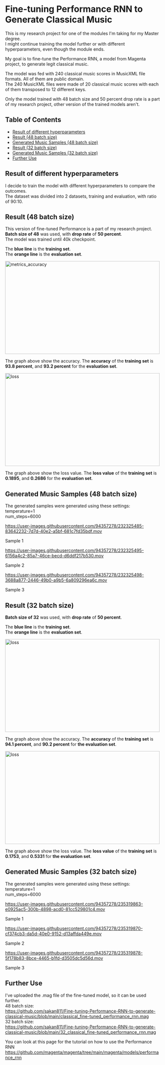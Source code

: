 # Fine-tuning Performance RNN to Generate Classical Music

This is my research project for one of the modules I'm taking for my Master degree.     
I might continue training the model further or with different hyperparameters, even though the module ends.

My goal is to fine-tune the Performance RNN, a model from Magenta project, to generate legit classical music.   

The model was fed with 240 classical music scores in MusicXML file formats. All of them are public domain.    
The 240 MusicXML files were made of 20 classical music scores with each of them transposed to 12 different keys.   

Only the model trained with 48 batch size and 50 percent drop rate is a part of my research project, other version of the trained models aren't.     

## Table of Contents
- [Result of different hyperparameters](#result-of-different-hyperparameters)
- [Result (48 batch size)](#result-48-batch-size)
- [Generated Music Samples (48 batch size)](#generated-music-samples-48-batch-size)
- [Result (32 batch size)](#result-32-batch-size)
- [Generated Music Samples (32 batch size)](#generated-music-samples-32-batch-size)
- [Further Use](#further-use)

## Result of different hyperparameters
I decide to train the model with different hyperparameters to compare the outcomes.   
The dataset was divided into 2 datasets, training and evaluation, with ratio of 90:10.

## Result (48 batch size)
This version of fine-tuned Performance is a part of my research project.    
**Batch size of 48** was used, with **drop rate** of **50 percent**.        
The model was trained until 40k checkpoint.            

The **blue line** is the **training set**.   
The **orange line** is the **evaluation set**.   
 
<img src="https://user-images.githubusercontent.com/94357278/232262180-f10d816a-c7d3-4641-8e21-44646ed0f853.jpg" alt="metrics_accuracy" width="500" height="300">

The graph above show the accuracy. The **accuracy** of the **training set** is **93.8 percent**, and **93.2 percent** for the **evaluation set**.   


<img src="https://user-images.githubusercontent.com/94357278/232262134-4da79b2d-1233-4457-b6f4-dd433d81c4ef.jpg" alt="loss" width="500" height="300">

The graph above show the loss value. The **loss value** of the **training set** is **0.1895**, and **0.2686** for the **evaluation set**.

## Generated Music Samples (48 batch size)
The generated samples were generated using these settings:   
temperature=1    
num_steps=6000   

https://user-images.githubusercontent.com/94357278/232325485-83642232-7d7d-40e2-a5bf-681c7fd35bdf.mov

Sample 1

https://user-images.githubusercontent.com/94357278/232325495-6156a4c2-85a7-46ce-becd-d6ddf217b530.mov

Sample 2

https://user-images.githubusercontent.com/94357278/232325498-3688a877-2446-49b0-a9b5-6a809296ea6c.mov

Sample 3

## Result (32 batch size)
**Batch size of 32** was used, with **drop rate** of **50 percent**.      

The **blue line** is the **training set**.     
The **orange line** is the **evaluation set**.     

<img src="https://user-images.githubusercontent.com/94357278/235319112-7df55082-a3d6-45f0-b24d-e847f2404e8a.jpg" alt="loss" width="500" height="300">      

The graph above show the accuracy. The **accuracy** of the **training set** is **94.1 percent**, and **90.2 percent** for **the evaluation set**.   

<img src="https://user-images.githubusercontent.com/94357278/235319121-dc76dc74-2362-4afa-8314-444faa3a8204.jpg" alt="loss" width="500" height="300">

The graph above show the loss value. The **loss value** of the **training set** is **0.1753**, and **0.5331** for **the evaluation set**.

## Generated Music Samples (32 batch size)
The generated samples were generated using these settings:   
temperature=1    
num_steps=6000   

https://user-images.githubusercontent.com/94357278/235319863-e0925ac5-300b-4898-acd0-81cc529801c4.mov

Sample 1   

https://user-images.githubusercontent.com/94357278/235319870-cf374cb3-da5d-40e0-9152-d13affda449e.mov

Sample 2   

https://user-images.githubusercontent.com/94357278/235319878-5f178b83-8bce-4465-b1fd-d3505dc5d56d.mov

Sample 3   

## Further Use

I've uploaded the .mag file of the fine-tuned model, so it can be used further.   
48 batch size:   
https://github.com/sakan811/Fine-tuning-Performance-RNN-to-generate-classical-music/blob/main/classical_fine-tuned_performance_rnn.mag       
32 batch size:    
https://github.com/sakan811/Fine-tuning-Performance-RNN-to-generate-classical-music/blob/main/32_classical_fine-tuned_performance_rnn.mag    

You can look at this page for the tutorial on how to use the Performance RNN   
https://github.com/magenta/magenta/tree/main/magenta/models/performance_rnn
